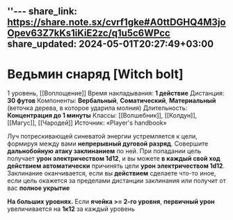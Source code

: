 ''---
share_link: https://share.note.sx/cvrf1gke#A0ttDGHQ4M3joOpev63Z7kKs1iKiE2zc/q1u5c6WPcc
share_updated: 2024-05-01T20:27:49+03:00
---
# Ведьмин снаряд [Witch bolt]
1 уровень, [[Воплощение]]
Время накладывания: **1 действие**
Дистанция: **30 футов**
Компоненты: **Вербальный**, **Соматический**, **Материальный** (веточка дерева, в которое ударила молния)
Длительность: **Концентрация до 1 минуты**
Классы: [[Волшебник]], [[Колдун]], [[Магус]], [[Чародей]]
Источник: «Player's handbook»

Луч потрескивающей синеватой энергии устремляется к цели, формируя между вами **непрерывный дуговой разряд**. Совершите **дальнобойную атаку заклинанием** по ней. При попадании цель получает **урон электричеством 1d12**, и вы можете **в каждый свой ход действием автоматически** причинять цели **урон электричеством 1d12**. Заклинание оканчивается, если вы **действием** сделаете что-то иное, если цель окажется за пределами дистанции заклинания или получит от вас **полное укрытие**

**На больших уровнях.** Если **ячейка >= 2-го уровня**, **первичный урон** увеличивается на **1к12** за каждый уровень